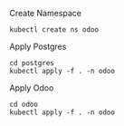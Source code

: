 Create Namespace
```
kubectl create ns odoo 
```
Apply Postgres
```
cd postgres
kubectl apply -f . -n odoo
```
Apply Odoo
```
cd odoo
kubectl apply -f . -n odoo
```
